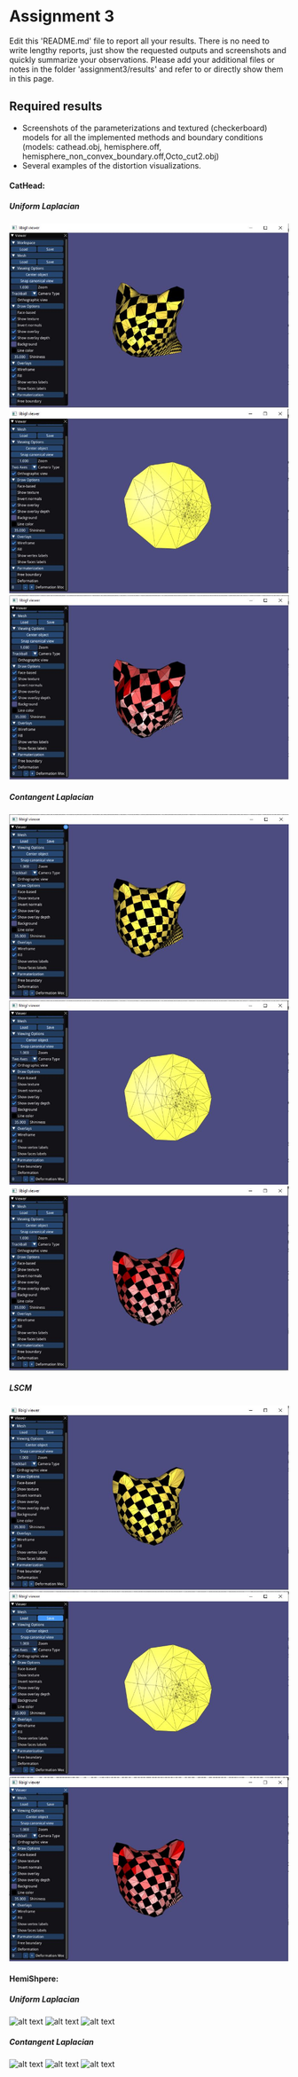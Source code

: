 # Assignment 3

Edit this 'README.md' file to report all your results. There is no need to write lengthy reports, just show the requested outputs and screenshots and quickly summarize your observations. Please add your additional files or notes in the folder 'assignment3/results' and refer to or directly show them in this page.

## Required results

* Screenshots of the parameterizations and textured (checkerboard) models for all the implemented methods and boundary conditions (models: cathead.obj, hemisphere.off, hemisphere_non_convex_boundary.off,Octo_cut2.obj)
* Several examples of the distortion visualizations.

#### CatHead:<br/>
##### Uniform Laplacian <br/>
![alt text](Results/UL/CatHead.JPG "Title")
![alt text](Results/UL/CatHead_UV.JPG "Title")
![alt text](Results/UL/CatHead_Deformation.JPG "Title")
##### Contangent Laplacian <br/>
![alt text](Results/CL/CatHead.JPG "Title")
![alt text](Results/CL/CatHead_UV.JPG "Title")
![alt text](Results/CL/CatHead_Deformation.JPG "Title")
##### LSCM <br/>
![alt text](Results/LSCM/CatHead.JPG "Title")
![alt text](Results/LSCM/CatHead_UV.JPG "Title")
![alt text](Results/LSCM/CatHead_Deformation.JPG "Title")

#### HemiShpere:<br/>
##### Uniform Laplacian <br/>
![alt text](Results/UL/HemiShpere.JPG "Title")
![alt text](Results/UL/HemiShpere_UV.JPG "Title")
![alt text](Results/UL/HemiShpere_Deformation.JPG "Title")
##### Contangent Laplacian <br/>
![alt text](Results/CL/HemiShpere.JPG "Title")
![alt text](Results/CL/HemiShpere_UV.JPG "Title")
![alt text](Results/CL/HemiShpere_Deformation.JPG "Title")
